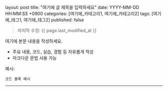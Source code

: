 layout: post
title: "여기에 글 제목을 입력하세요"
date: YYYY-MM-DD HH:MM:SS +0900
categories: [여기에_카테고리1, 여기에_카테고리2]
tags: [여기에_태그1, 여기에_태그2]
published: false

> 마지막 수정: {{ page.last_modified_at }}

여기에 본문 내용을 작성하세요.

- 주요 내용, 코드, 실습, 경험 등 자유롭게 작성
- 마크다운 문법 사용 가능

예시:

```
코드 블록 예시
```

---
